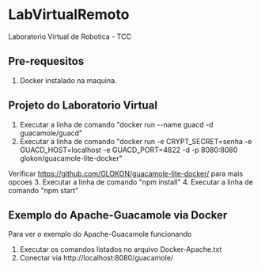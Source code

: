 # LabVirtualRemoto
Laboratorio Virtual de Robotica - TCC

## Pre-requesitos
1. Docker instalado na maquina.

## Projeto do Laboratorio Virtual
1. Executar a linha de comando "docker run --name guacd -d guacamole/guacd"
2. Executar a linha de comando "docker run -e CRYPT_SECRET=senha -e GUACD_HOST=localhost -e GUACD_PORT=4822 -d -p 8080:8080 glokon/guacamole-lite-docker"

Verificar https://github.com/GLOKON/guacamole-lite-docker/ para mais opcoes
3. Executar a linha de comando "npm install"
4. Executar a linha de comando "npm start"

## Exemplo do Apache-Guacamole via Docker

Para ver o exemplo do Apache-Guacamole funcionando

1. Executar os comandos listados no arquivo Docker-Apache.txt
2. Conectar via http://localhost:8080/guacamole/

